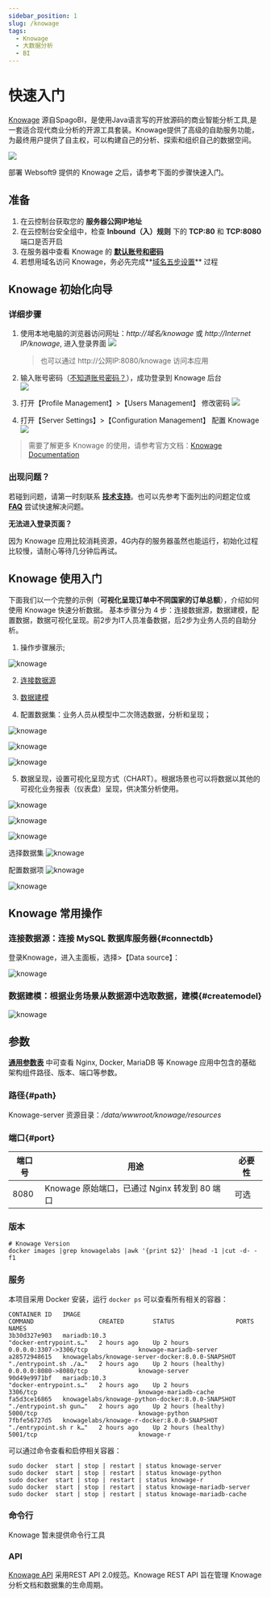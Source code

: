 ```yaml
---
sidebar_position: 1
slug: /knowage
tags:
  - Knowage
  - 大数据分析
  - BI
---
```


# 快速入门

[Knowage](https://www.knowage-suite.com) 源自SpagoBI，是使用Java语言写的开放源码的商业智能分析工具,是一套适合现代商业分析的开源工具套装。Knowage提供了高级的自助服务功能，为最终用户提供了自主权，可以构建自己的分析、探索和组织自己的数据空间。

![](https://libs.websoft9.com/Websoft9/DocsPicture/en/knowage/knowage-gui-websoft9.png)

部署 Websoft9 提供的 Knowage 之后，请参考下面的步骤快速入门。

## 准备

1. 在云控制台获取您的 **服务器公网IP地址** 
2. 在云控制台安全组中，检查 **Inbound（入）规则** 下的 **TCP:80** 和 **TCP:8080** 端口是否开启
3. 在服务器中查看 Knowage 的 **[默认账号和密码](./setup/credentials#getpw)** 
4. 若想用域名访问 Knowage，务必先完成**[域名五步设置](./dns#domain)** 过程

## Knowage 初始化向导

### 详细步骤

1. 使用本地电脑的浏览器访问网址：*http://域名/knowage* 或 *http://Internet IP/knowage*, 进入登录界面
   ![](https://libs.websoft9.com/Websoft9/DocsPicture/en/knowage/knowage-login-websoft9.png)

   > 也可以通过 http://公网IP:8080/knowage 访问本应用

2. 输入账号密码（[不知道账号密码？](./setup/credentials#getpw)），成功登录到 Knowage 后台  
   ![](https://libs.websoft9.com/Websoft9/DocsPicture/en/knowage/knowage-backend-websoft9.png)

3. 打开【Profile Management】>【Users Management】 修改密码
   ![](https://libs.websoft9.com/Websoft9/DocsPicture/en/knowage/knowage-changepw-websoft9.png)

4. 打开【Server Settings】>【Configuration Management】 配置 Knowage
   ![](https://libs.websoft9.com/Websoft9/DocsPicture/en/knowage/knowage-confmanagement-websoft9.png)

> 需要了解更多 Knowage 的使用，请参考官方文档：[Knowage Documentation](https://knowage-suite.readthedocs.io/)


### 出现问题？

若碰到问题，请第一时刻联系 **[技术支持](./helpdesk)**。也可以先参考下面列出的问题定位或  **[FAQ](./faq#setup)** 尝试快速解决问题。

**无法进入登录页面？**  

因为 Knowage 应用比较消耗资源，4G内存的服务器虽然也能运行，初始化过程比较慢，请耐心等待几分钟后再试。

## Knowage 使用入门

下面我们以一个完整的示例（**可视化呈现订单中不同国家的订单总额**），介绍如何使用 Knowage 快速分析数据。
基本步骤分为 4 步：连接数据源，数据建模，配置数据，数据可视化呈现。前2步为IT人员准备数据，后2步为业务人员的自助分析。

1. 操作步骤展示;

  ![knowage](https://libs.websoft9.com/Websoft9/blog/tmp/knowage/zh/knowage-websoft9.png)

2. [连接数据源](#connectdb)


3. [数据建模](#createmodel)


4. 配置数据集：业务人员从模型中二次筛选数据，分析和呈现；

  ![knowage](https://libs.websoft9.com/Websoft9/blog/tmp/knowage/zh/knowage-dataset1-websoft9.png)

  ![knowage](https://libs.websoft9.com/Websoft9/blog/tmp/knowage/zh/knowage-dataset2-websoft9.png)

  ![knowage](https://libs.websoft9.com/Websoft9/blog/tmp/knowage/zh/knowage-dataset3-websoft9.png)

5. 数据呈现，设置可视化呈现方式（CHART）。根据场景也可以将数据以其他的可视化业务报表（仪表盘）呈现，供决策分析使用。

  ![knowage](https://libs.websoft9.com/Websoft9/blog/tmp/knowage/zh/knowage-analysis-websoft9.png)

  ![knowage](https://libs.websoft9.com/Websoft9/blog/tmp/knowage/zh/knowage-analysis1-websoft9.png)

  ![knowage](https://libs.websoft9.com/Websoft9/blog/tmp/knowage/zh/knowage-analysis2-websoft9.png)

  选择数据集
  ![knowage](https://libs.websoft9.com/Websoft9/blog/tmp/knowage/zh/knowage-analysis3-websoft9.png)

  配置数据项
  ![knowage](https://libs.websoft9.com/Websoft9/blog/tmp/knowage/zh/knowage-analysis4-websoft9.png)

  ![knowage](https://libs.websoft9.com/Websoft9/blog/tmp/knowage/zh/knowage-analysis5-websoft9.png)

## Knowage 常用操作

### 连接数据源：连接 MySQL 数据库服务器{#connectdb}

登录Knowage，进入主面板，选择>【Data source】：

  ![knowage](https://libs.websoft9.com/Websoft9/blog/tmp/knowage/zh/knowage-datasource-websoft9.png)

### 数据建模：根据业务场景从数据源中选取数据，建模{#createmodel}

  ![knowage](https://libs.websoft9.com/Websoft9/blog/tmp/knowage/zh/knowage-model-websoft9.png)

## 参数

**[通用参数表](./setup/parameter)** 中可查看 Nginx, Docker, MariaDB 等 Knowage 应用中包含的基础架构组件路径、版本、端口等参数。 


### 路径{#path}

Knowage-server 资源目录：*/data/wwwroot/knowage/resources*  

### 端口{#port}

| 端口号 | 用途                                          | 必要性 |
| ------ | --------------------------------------------- | ------ |
| 8080   | Knowage 原始端口，已通过 Nginx 转发到 80 端口 | 可选   |

### 版本

```shell
# Knowage Version
docker images |grep knowagelabs |awk '{print $2}' |head -1 |cut -d- -f1
```

### 服务

本项目采用 Docker 安装，运行 `docker ps` 可以查看所有相关的容器：

```
CONTAINER ID   IMAGE                                              COMMAND                  CREATED        STATUS                 PORTS                               NAMES
3b30d327e903   mariadb:10.3                                       "docker-entrypoint.s…"   2 hours ago    Up 2 hours             0.0.0.0:3307->3306/tcp              knowage-mariadb-server
a28572948615   knowagelabs/knowage-server-docker:8.0.0-SNAPSHOT   "./entrypoint.sh ./a…"   2 hours ago    Up 2 hours (healthy)   0.0.0.0:8080->8080/tcp              knowage-server
90d49e9971bf   mariadb:10.3                                       "docker-entrypoint.s…"   2 hours ago    Up 2 hours             3306/tcp                            knowage-mariadb-cache
fa5d3ce16865   knowagelabs/knowage-python-docker:8.0.0-SNAPSHOT   "./entrypoint.sh gun…"   2 hours ago    Up 2 hours (healthy)   5000/tcp                            knowage-python
7fbfe56727d5   knowagelabs/knowage-r-docker:8.0.0-SNAPSHOT        "./entrypoint.sh r k…"   2 hours ago    Up 2 hours (healthy)   5001/tcp                            knowage-r
```
可以通过命令查看和启停相关容器：

```shell
sudo docker  start | stop | restart | status knowage-server
sudo docker  start | stop | restart | status knowage-python
sudo docker  start | stop | restart | status knowage-r
sudo docker  start | stop | restart | status knowage-mariadb-server
sudo docker  start | stop | restart | status knowage-mariadb-cache
```

### 命令行

Knowage 暂未提供命令行工具

### API

[Knowage API](https://knowage.docs.apiary.io) 采用REST API 2.0规范。Knowage REST API 旨在管理 Knowage 分析文档和数据集的生命周期。



